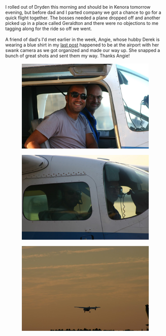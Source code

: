 <div style="text-align: -webkit-auto;">I rolled out of Dryden this morning and should be in Kenora tomorrow evening, but before dad and I parted company we got a chance to go for a quick flight together. The bosses needed a plane dropped off and another picked up in a place called Geraldton and there were no objections to me tagging along for the ride so off we went.</div><div style="text-align: -webkit-auto;"><br /></div><div style="text-align: -webkit-auto;">A friend of dad's I'd met earlier in the week, Angie, whose hubby Derek is wearing a blue shirt in my&nbsp;<a href="/summer-camp-for-pilots/">last post</a>&nbsp;happened to be at the airport with her swank camera as we got organized and made our way up. She snapped a bunch of great shots and sent them my way. Thanks Angie!<br /><br /><div style="clear: both; text-align: center;"><a href="/content/images/2012/07/IMG_9988.jpg" style="margin-left: 1em; margin-right: 1em;"><img border="0" height="266" src="/content/images/2012/07/IMG_9988.jpg" width="400" /></a></div><br /><div style="clear: both; text-align: center;"><a href="/content/images/2012/07/IMG_0001.jpg" style="margin-left: 1em; margin-right: 1em;"><img border="0" height="266" src="/content/images/2012/07/IMG_0001.jpg" width="400" /></a></div><br /><div style="clear: both; text-align: center;"><a href="/content/images/2012/07/IMG_0016.jpg" style="margin-left: 1em; margin-right: 1em;"><img border="0" height="266" src="/content/images/2012/07/IMG_0016.jpg" width="400" /></a></div><div style="text-align: center;"><br /></div><div style="text-align: left;"><br /></div></div>